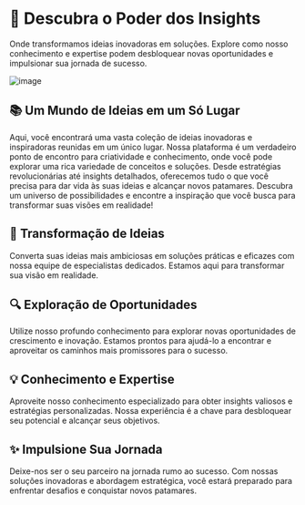 # 🌟 Descubra o Poder dos Insights
Onde transformamos ideias inovadoras em soluções. Explore como nosso conhecimento e expertise podem desbloquear novas oportunidades e impulsionar sua jornada de sucesso.

![image](https://github.com/user-attachments/assets/7f3f0c87-e130-4a24-8aac-1df217036e6a)


## 📚 Um Mundo de Ideias em um Só Lugar
Aqui, você encontrará uma vasta coleção de ideias inovadoras e inspiradoras reunidas em um único lugar. Nossa plataforma é um verdadeiro ponto de encontro para criatividade e conhecimento, onde você pode explorar uma rica variedade de conceitos e soluções. Desde estratégias revolucionárias até insights detalhados, oferecemos tudo o que você precisa para dar vida às suas ideias e alcançar novos patamares. Descubra um universo de possibilidades e encontre a inspiração que você busca para transformar suas visões em realidade!

## 🚀 Transformação de Ideias
Converta suas ideias mais ambiciosas em soluções práticas e eficazes com nossa equipe de especialistas dedicados. Estamos aqui para transformar sua visão em realidade.

## 🔍 Exploração de Oportunidades
Utilize nosso profundo conhecimento para explorar novas oportunidades de crescimento e inovação. Estamos prontos para ajudá-lo a encontrar e aproveitar os caminhos mais promissores para o sucesso.

## 💡 Conhecimento e Expertise
Aproveite nosso conhecimento especializado para obter insights valiosos e estratégias personalizadas. Nossa experiência é a chave para desbloquear seu potencial e alcançar seus objetivos.

## ✨ Impulsione Sua Jornada
Deixe-nos ser o seu parceiro na jornada rumo ao sucesso. Com nossas soluções inovadoras e abordagem estratégica, você estará preparado para enfrentar desafios e conquistar novos patamares.
